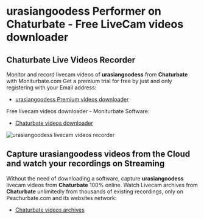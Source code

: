 # urasiangoodess Performer on Chaturbate - Free LiveCam videos downloader

## Chaturbate Live Videos Recorder

Monitor and record livecam videos of **urasiangoodess** from **Chaturbate** with Moniturbate.com
Get a premium trial for free by just and only registering with your Email address:
* [urasiangoodess Premium videos downloader](https://moniturbate.com/request-demo-licence-key.html)

Free livecam videos downloader - Moniturbate Software:
* [Chaturbate videos downloader](https://moniturbate.com/moniturbate-download-software.html)

![urasiangoodess livecam videos recorder](https://peachurnet.com/templates/moniturbate-software.png)


## Capture urasiangoodess videos from the Cloud and watch your recordings on Streaming

Without the need of downloading a software, capture **urasiangoodess** livecam videos from **Chaturbate** 100% online.
Watch Livecam archives from **Chaturbate** unlimitedly from thousands of existing recordings, only on Peachurbate.com and its websites network:
* [Chaturbate videos archives](https://peachurnet.com/)